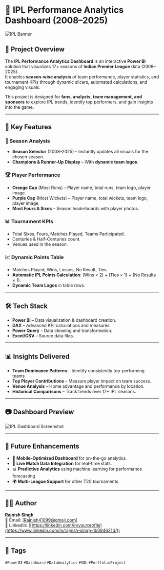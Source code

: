 # 🏏 IPL Performance Analytics Dashboard (2008–2025)

![IPL Banner](<img width="1312" height="900" alt="image" src="https://github.com/user-attachments/assets/2a3e6ca8-8e53-4f16-a1fc-535e3c3bb92c" />
)

## 📌 Project Overview
The **IPL Performance Analytics Dashboard** is an interactive **Power BI** solution that visualizes 17+ seasons of **Indian Premier League** data (2008–2025).  
It enables **season-wise analysis** of team performance, player statistics, and tournament KPIs through dynamic slicers, automated calculations, and engaging visuals.  

This project is designed for **fans, analysts, team management, and sponsors** to explore IPL trends, identify top performers, and gain insights into the game.

---

## 🎯 Key Features

### 📅 Season Analysis
- **Season Selector** (2008–2025) – Instantly updates all visuals for the chosen season.
- **Champions & Runner-Up Display** – With **dynamic team logos**.

### 🏆 Player Performance
- **Orange Cap** (Most Runs) – Player name, total runs, team logo, player image.
- **Purple Cap** (Most Wickets) – Player name, total wickets, team logo, player image.
- **Most Fours & Sixes** – Season leaderboards with player photos.

### 📊 Tournament KPIs
- Total Sixes, Fours, Matches Played, Teams Participated.
- Centuries & Half-Centuries count.
- Venues used in the season.

### 📈 Dynamic Points Table
- Matches Played, Wins, Losses, No Result, Ties.
- **Automatic IPL Points Calculation**: (Wins × 2) + (Ties × 1) + (No Results × 1).
- **Dynamic Team Logos** in table rows.

---

## 🛠️ Tech Stack
- **Power BI** – Data visualization & dashboard creation.
- **DAX** – Advanced KPI calculations and measures.
- **Power Query** – Data cleaning and transformation.
- **Excel/CSV** – Source data files.

---

## 📊 Insights Delivered
- **Team Dominance Patterns** – Identify consistently top-performing teams.
- **Top Player Contributions** – Measure player impact on team success.
- **Venue Analysis** – Home advantage and performance by location.
- **Historical Comparisons** – Track trends over 17+ IPL seasons.

---

## 📷 Dashboard Preview
![IPL Dashboard Screenshot](<img width="1327" height="731" alt="image" src="https://github.com/user-attachments/assets/d8543c91-6478-4eac-b22d-cce8a3942c38" />
)

---


## 🔮 Future Enhancements
- 📱 **Mobile-Optimized Dashboard** for on-the-go analytics.
- 🔄 **Live Match Data Integration** for real-time stats.
- 📊 **Predictive Analytics** using machine learning for performance forecasting.
- 🌍 **Multi-League Support** for other T20 tournaments.

---

## 👨‍💻 Author
**Rajnish Singh**  
📧 Email: [Rajnish41099@gmail.com]  
🔗 LinkedIn: ([https://linkedin.com/in/yourprofile](https://www.linkedin.com/in/rajnish-singh-1b0946214/))  

---

## 🔖 Tags
`#PowerBI` `#Dashboard` `#DataAnalytics` `#SQL` `#PortfolioProject`

